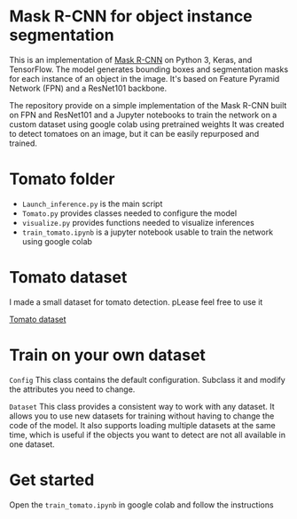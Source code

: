 # Mask R-CNN for object instance segmentation

This is an implementation of [Mask R-CNN](https://arxiv.org/abs/1703.06870) on Python 3, Keras, and TensorFlow.
The model generates bounding boxes and segmentation masks for each instance of an object in the image.
It's based on Feature Pyramid Network (FPN) and a ResNet101 backbone.

The repository provide on a simple implementation of the Mask R-CNN built on FPN
and ResNet101 and a Jupyter notebooks to train the network on a custom dataset using google colab using pretrained weights
It was created to detect tomatoes on an image, but it can be easily repurposed and trained.

# Tomato folder
* ```Launch_inference.py``` is the main script
* ```Tomato.py``` provides classes needed to configure the model
* ```visualize.py``` provides functions needed to visualize inferences
* ```train_tomato.ipynb``` is a jupyter notebook usable to train the network using google colab

# Tomato dataset
I made a small dataset for tomato detection. pLease feel free to use it

[Tomato dataset](https://drive.google.com/drive/folders/1QUBwzUc8uyjCXemetmurzBxbxt4pWQZ1?usp=sharing)

# Train on your own dataset
```Config```
This class contains the default configuration. Subclass it and modify the attributes you need to change.

```Dataset```
This class provides a consistent way to work with any dataset.
It allows you to use new datasets for training without having to change
the code of the model. It also supports loading multiple datasets at the
same time, which is useful if the objects you want to detect are not
all available in one dataset.

# Get started
Open the ```train_tomato.ipynb``` in google colab and follow the instructions